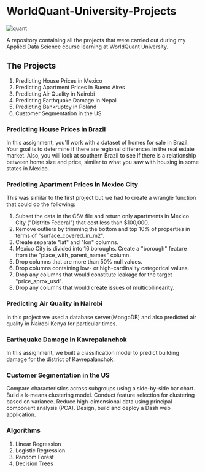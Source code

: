 # WorldQuant-University-Projects
![quant](https://user-images.githubusercontent.com/101701760/168424721-2ab686b1-51cf-4fb3-9bc1-7ad26828f937.png)

A repository containing all the projects that were carried out during my Applied Data Science course learning at WorldQuant University.

## The Projects
1. Predicting House Prices in Mexico
2. Predicting Apartment Prices in Bueno Aires 
3. Predicting Air Quality in Nairobi
4. Predicting Earthquake Damage in Nepal
5. Predicting Bankruptcy in Poland
6. Customer Segmentation in the US

### Predicting House Prices in Brazil
In this assignment, you'll work with a dataset of homes for sale in Brazil. Your goal is to determine if there are regional differences in the real estate market. Also, you will look at southern Brazil to see if there is a relationship between home size and price, similar to what you saw with housing in some states in Mexico.

### Predicting Apartment Prices in Mexico City
This was similar to the first project but we had to create a wrangle function that could do the following:
1. Subset the data in the CSV file and return only apartments in Mexico City ("Distrito Federal") that cost less than $100,000.
2. Remove outliers by trimming the bottom and top 10% of properties in terms of "surface_covered_in_m2".
3. Create separate "lat" and "lon" columns.
4. Mexico City is divided into 16 boroughs. Create a "borough" feature from the "place_with_parent_names" column.
5. Drop columns that are more than 50% null values.
6. Drop columns containing low- or high-cardinality categorical values.
7. Drop any columns that would constitute leakage for the target "price_aprox_usd".
8. Drop any columns that would create issues of multicollinearity.

### Predicting Air Quality in Nairobi
In this project we used a database server(MongoDB) and also predicted air quality in Nairobi Kenya for particular times.

### Earthquake Damage in Kavrepalanchok
In this assignment, we built a classification model to predict building damage for the district of Kavrepalanchok.

### Customer Segmentation in the US
Compare characteristics across subgroups using a side-by-side bar chart.
Build a k-means clustering model.
Conduct feature selection for clustering based on variance.
Reduce high-dimensional data using principal component analysis (PCA).
Design, build and deploy a Dash web application.

### Algorithms 
1. Linear Regression
2. Logistic Regression
3. Random Forest
4. Decision Trees


